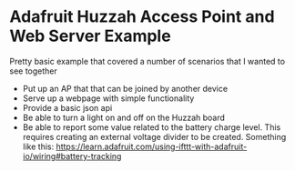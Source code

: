 # Adafruit Huzzah Access Point and Web Server Example

Pretty basic example that covered a number of scenarios that I wanted to see together

* Put up an AP that that can be joined by another device
* Serve up a webpage with simple functionality
* Provide a basic json api
* Be able to turn a light on and off on the Huzzah board 
* Be able to report some value related to the battery charge level. This requires creating an external voltage divider to be created. Something like this: https://learn.adafruit.com/using-ifttt-with-adafruit-io/wiring#battery-tracking
